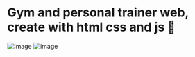# Gym and personal trainer web, create with html css and js 💪
![image](https://user-images.githubusercontent.com/100095709/214198209-e613d425-b266-49d8-8ced-a2830d22937c.png)
![image](https://user-images.githubusercontent.com/100095709/214198271-1eb5840d-e207-46b1-95ad-7b4321f6acfb.png)
